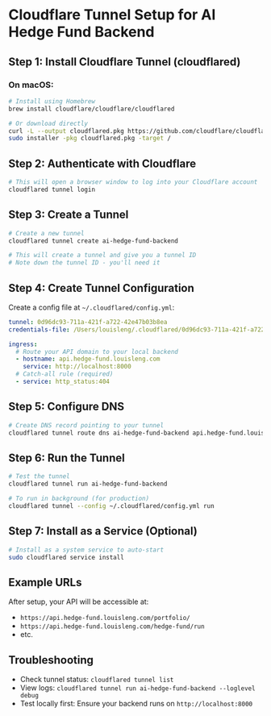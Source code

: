 # Cloudflare Tunnel Setup for AI Hedge Fund Backend

## Step 1: Install Cloudflare Tunnel (cloudflared)

### On macOS:
```bash
# Install using Homebrew
brew install cloudflare/cloudflare/cloudflared

# Or download directly
curl -L --output cloudflared.pkg https://github.com/cloudflare/cloudflared/releases/latest/download/cloudflared-darwin-amd64.pkg
sudo installer -pkg cloudflared.pkg -target /
```

## Step 2: Authenticate with Cloudflare

```bash
# This will open a browser window to log into your Cloudflare account
cloudflared tunnel login
```

## Step 3: Create a Tunnel

```bash
# Create a new tunnel
cloudflared tunnel create ai-hedge-fund-backend

# This will create a tunnel and give you a tunnel ID
# Note down the tunnel ID - you'll need it
```

## Step 4: Create Tunnel Configuration

Create a config file at `~/.cloudflared/config.yml`:

```yaml
tunnel: 0d96dc93-711a-421f-a722-42e47b03b8ea
credentials-file: /Users/louisleng/.cloudflared/0d96dc93-711a-421f-a722-42e47b03b8ea.json

ingress:
  # Route your API domain to your local backend
  - hostname: api.hedge-fund.louisleng.com
    service: http://localhost:8000
  # Catch-all rule (required)
  - service: http_status:404
```

## Step 5: Configure DNS

```bash
# Create DNS record pointing to your tunnel
cloudflared tunnel route dns ai-hedge-fund-backend api.hedge-fund.louisleng.com
```

## Step 6: Run the Tunnel

```bash
# Test the tunnel
cloudflared tunnel run ai-hedge-fund-backend

# To run in background (for production)
cloudflared tunnel --config ~/.cloudflared/config.yml run
```

## Step 7: Install as a Service (Optional)

```bash
# Install as a system service to auto-start
sudo cloudflared service install
```

## Example URLs

After setup, your API will be accessible at:
- `https://api.hedge-fund.louisleng.com/portfolio/`
- `https://api.hedge-fund.louisleng.com/hedge-fund/run`
- etc.

## Troubleshooting

- Check tunnel status: `cloudflared tunnel list`
- View logs: `cloudflared tunnel run ai-hedge-fund-backend --loglevel debug`
- Test locally first: Ensure your backend runs on `http://localhost:8000` 